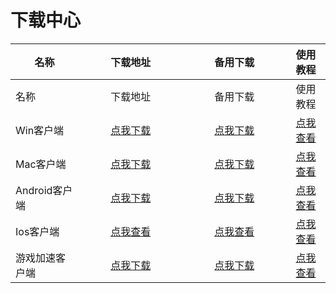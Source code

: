 # 下载中心

<table data-header-hidden><thead><tr><th>名称</th><th width="150" align="center">下载地址</th><th width="150" align="center">备用下载</th><th align="center">使用教程</th></tr></thead><tbody><tr><td>名称</td><td align="center">下载地址</td><td align="center">备用下载</td><td align="center">使用教程</td></tr><tr><td>Win客户端</td><td align="center"><a href="https://alumninpustedutw-my.sharepoint.com/:u:/g/personal/empty_alumni_npust_edu_tw/EVniBHkizqlKiHg3wFthKAEBfH7A7g0i-KzU_OhILulkqw?download=1">点我下载</a></td><td align="center"><a href="https://objectstorage.ap-chuncheon-1.oraclecloud.com/n/ax0y39hi2xwl/b/LJClient/o/LJ.zip">点我下载</a></td><td align="center"><a href="https://docs.lengjiao.me/wiki/win">点我查看</a></td></tr><tr><td>Mac客户端</td><td align="center"><a href="https://alumninpustedutw-my.sharepoint.com/personal/empty_alumni_npust_edu_tw/_layouts/15/download.aspx?e=sOZkpp&#x26;share=EdMA6TFQbaxGmkw7UzJH1lYBPzGwcK2zxvyvDZR4IIHHZw&#x26;cid=ca04c0ce-ea7f-4230-a2a1-cec497bb70ec&#x26;ithint=.dmg">点我下载</a></td><td align="center"><a href="https://fastly.jsdelivr.net/gh/ljsupport/leng/LJ.dmg">点我下载</a></td><td align="center"><a href="https://docs.lengjiao.me/wiki/mac">点我查看</a></td></tr><tr><td>Android客户端</td><td align="center"><a href="https://www.lengjiao.me/LJ.apk">点我下载</a></td><td align="center"><a href="https://objectstorage.ap-chuncheon-1.oraclecloud.com/n/ax0y39hi2xwl/b/LJClient/o/LJ.apk">点我下载</a></td><td align="center"><a href="https://docs.lengjiao.me/wiki/android">点我查看</a></td></tr><tr><td>Ios客户端</td><td align="center"><a href="https://docs.lengjiao.me/wiki/ios">点我查看</a></td><td align="center"><a href="https://docs.lengjiao.me/wiki/ios">点我查看</a></td><td align="center"><a href="https://docs.lengjiao.me/wiki/ios">点我查看</a></td></tr><tr><td>游戏加速客户端</td><td align="center"><a href="https://alumninpustedutw-my.sharepoint.com/:u:/g/personal/empty_alumni_npust_edu_tw/EeXO_X-OUzpLjl20ClC6cBoBsmOEpGE4dSYYPAokAGLDSQ?download=1">点我下载</a></td><td align="center"><a href="https://objectstorage.ap-chuncheon-1.oraclecloud.com/n/ax0y39hi2xwl/b/LJClient/o/SSTap-beta-setup-1.0.9.7.zip">点我下载</a></td><td align="center"><a href="https://docs.lengjiao.me/wiki/game">点我查看</a></td></tr></tbody></table>

